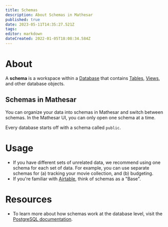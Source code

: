 ```yaml
---
title: Schemas
description: About Schemas in Mathesar
published: true
date: 2023-05-11T14:35:27.521Z
tags: 
editor: markdown
dateCreated: 2022-01-05T18:08:34.584Z
---
```


# About

A **schema** is a workspace within a [Database](/product/concepts/databases) that contains [Tables](/product/concepts/tables), [Views](/product/concepts/views), and other database objects. 

## Schemas in Mathesar
You can organize your data into schemas in Mathesar and switch between schemas. In the Mathesar UI, you can only open one schema at a time.

Every database starts off with a schema called `public`.

# Usage
- If you have different sets of unrelated data, we recommend using one schema for each set of data. For example, you can use separate schemas for (a) tracking your movie collection, and (b) budgeting.
- If you're familiar with [Airtable](https://airtable.com/), think of schemas as a "Base". 

# Resources
- To learn more about how schemas work at the database level, visit the [PostgreSQL documentation](https://www.postgresql.org/docs/current/ddl-schemas.html).